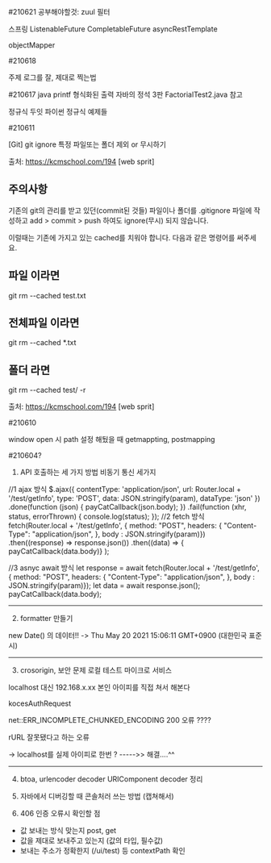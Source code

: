 

#210621
공부해야할것: zuul 필터

스프링 ListenableFuture CompletableFuture
asyncRestTemplate

objectMapper


#210618

주제 로그를 잘, 제대로 찍는법


#210617
java printf 형식화된 출력
자바의 정석 3판 FactorialTest2.java 참고

정규식 두잇 파이썬
정규식 예제들



#210611

[Git] git ignore 특정 파일또는 폴더 제외 or 무시하기


출처: https://kcmschool.com/194 [web sprit]


## 주의사항 ##
기존의 git의 관리를 받고 있던(commit된 것들) 파일이나 폴더를
.gitignore 파일에 작성하고 add > commit > push 하여도
ignore(무시) 되지 않습니다.

이럴때는 기존에 가지고 있는 cached를 치워야 합니다.
다음과 같은 명령어를 써주세요.

## 파일 이라면
git rm --cached test.txt

## 전체파일 이라면
git rm --cached *.txt

## 폴더 라면
git rm --cached test/ -r


출처: https://kcmschool.com/194 [web sprit]




#210610

window open 시 path 설정 해뒀을 때 getmappting, postmapping





#210604?


1. API 호출하는 세 가지 방법 비동기 통신 세가지


//1 ajax 방식
$.ajax({
                contentType: 'application/json',
                url: Router.local + '/test/getInfo',
                type: 'POST',
                data: JSON.stringify(param),
                dataType: 'json'
            })
            .done(function (json) {
                payCatCallback(json.body);
            })
            .fail(function (xhr, status, errorThrown) {
                console.log(status);
            });
//2 fetch 방식
            fetch(Router.local + '/test/getInfo', {
                method: "POST",
                headers: {
                    "Content-Type": "application/json",
                },
                body : JSON.stringify(param)})
            .then((response) =>  response.json())
            .then((data) => { payCatCallback(data.body)} );

//3 asnyc await 방식
            let response = await fetch(Router.local + '/test/getInfo', {
                    method: "POST",
                    headers: {
                        "Content-Type": "application/json",
                    },
                    body : JSON.stringify(param)});
            let data = await response.json();
            payCatCallback(data.body);


---

2. formatter 만들기

new Date() 의 데이터!! -> Thu May 20 2021 15:06:11 GMT+0900 (대한민국 표준시)

----


3. crosorigin, 보안 문제 로컬 테스트 마이크로 서비스

localhost 대신 192.168.x.xx 본인 아이피를 직접 쳐서 해본다

kocesAuthRequest

net::ERR_INCOMPLETE_CHUNKED_ENCODING 200 오류 ????

rURL 잘못됐다고 하는 오류

-> localhost를 실제 아이피로 한번 ? ----->> 해결....^^


---

4. btoa, urlencoder decoder URIComponent decoder 정리


5. 자바에서 디버깅할 때 콘솔처러 쓰는 방법 (캡쳐해서)


6. 406 인증 오류시 확인할 점
- 값 보내는 방식 맞는지 post, get
- 값을 제대로 보내주고 있는지 (값의 타입, 필수값)
- 보내는 주소가 정확한지 (/ui/test) 등 contextPath 확인

